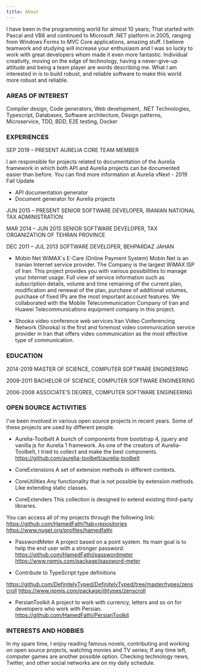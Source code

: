 ```yaml
---
title: About
---
```


I have been in the programming world for almost 10 years; That started with Pascal and VB6 and continued to Microsoft .NET platform in 2005, ranging from Windows Forms to MVC Core applications, amazing stuff. I believe teamwork and studying will increase your enthusiasm and I was so lucky to work with great developers whom made it even more fantastic. Individual creativity, moving on the edge of technology, having a never-give-up attitude and being a team player are words describing me. What I am interested in is to build robust, and reliable software to make this world more robust and reliable.

### AREAS OF INTEREST

Compiler design, Code generators, Web development, .NET Technologies, Typescript, Databases, Software architecture, Design patterns, Microservice, TDD, BDD, E2E testing, Docker

### EXPERIENCES

SEP 2019 – PRESENT
AURELIA CORE TEAM MEMBER

I am responsible for projects related to documentation of the Aurelia framework in which both API and Aurelia projects can be documented easier than before. You can find more information at Aurelia vNext - 2019 Fall Update

* API documentation generator
* Document generator for Aurelia projects

JUN 2015 – PRESENT
SENIOR SOFTWARE DEVELOPER, IRANIAN NATIONAL TAX ADMINISTRATION

MAR 2014 – JUN 2015
SENIOR SOFTWARE DEVELOPER, TAX ORGANIZATION OF TEHRAN PROVINCE

DEC 2011 – JUL 2013
SOFTWARE DEVELOPER, BEHPARDAZ JAHAN

* Mobin Net WiMAX`s E-Care (Online Payment System)
Mobin Net is an Iranian Internet service provider. The Company is the largest WiMAX ISP of Iran.
This project provides you with various possibilities to manage your Internet usage. Full view of service information such as subscription details, volume and time remaining of the current plan, modification and renewal of the plan, purchase of additional volumes, purchase of fixed IPs are the most important account features.  We collaborated with the Mobile Telecommunication Company of Iran and Huawei Telecommunications equipment company in this project.

* Shooka video conference web services
Iran Video Conferencing Network (Shooka) is the first and foremost video communication service provider in Iran that offers video communication as the most effective type of communication.

### EDUCATION

2014-2019
MASTER OF SCIENCE, COMPUTER SOFTWARE ENGINEERING

2009-2011
BACHELOR OF SCIENCE, COMPUTER SOFTWARE ENGINEERING

2006-2008
ASSOCIATE’S DEGREE, COMPUTER SOFTWARE ENGINEERING

### OPEN SOURCE ACTIVITIES

I've been involved in various open source projects in recent years. Some of these projects are used by different people.

* Aurelia-Toolbelt
A bunch of components from bootstrap 4, jquery and vanilla js for Aurelia 1 framework. As one of the creators of Aurelia-Toolbelt, I tried to collect and make the best components.
https://github.com/aurelia-toolbelt/aurelia-toolbelt

* CoreExtensions
A set of extension methods in different contexts.

* CoreUtilities
Any functionality that is not possible by extension methods. Like extending static classes.

* CoreExtenders
This collection is designed to extend existing third-party libraries.

You can access all of my projects through the following link:
https://github.com/HamedFathi?tab=repositories
https://www.nuget.org/profiles/hamedfathi

* PasswordMeter
A project based on a point system. Its main goal is to help the end user with a stronger password.
https://github.com/HamedFathi/passwordmeter
https://www.npmjs.com/package/password-meter

* Contribute to TypeScript type definitions

https://github.com/DefinitelyTyped/DefinitelyTyped/tree/master/types/zenscroll
https://www.npmjs.com/package/@types/zenscroll

* PersianToolkit
A project to work with currency, letters and so on for developers who work with Persian.
https://github.com/HamedFathi/PersianToolkit

### INTERESTS AND HOBBIES

In my spare time, I enjoy reading famous novels, contributing and working on open source projects, watching movies and TV series; If any time left, computer games are another possible option. Checking technology news, Twitter, and other social networks are on my daily schedule.

